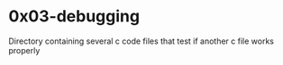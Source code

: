 # 0x03-debugging
Directory containing several c code files that test if another c file works properly
